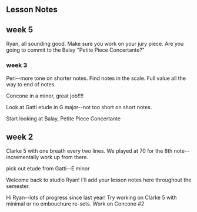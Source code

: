 ## Lesson Notes

## week 5

Ryan, all sounding good. Make sure you work on your jury piece. Are you going to commit to the Balay "Petite Piece Concertante?"



### week 3

Peri--more tone on shorter notes. Find notes in the scale. Full value all the way to end of notes.

Concone in a minor, great job!!!! 

Look at Gatti etude in G major--not too short on short notes.

Start looking at Balay, Petite Piece Concertante

## week 2

Clarke 5 with one breath every two lines. We played at 70 for the 8th note--incrementally work up from there.

pick out etude from Gatti--E minor


Welcome back to studio Ryan! I'll add your lesson notes here throughout the semester.

Hi Ryan--lots of progress since last year! Try working on Clarke 5 with minimal or no embouchure re-sets.
Work on Concone #2

